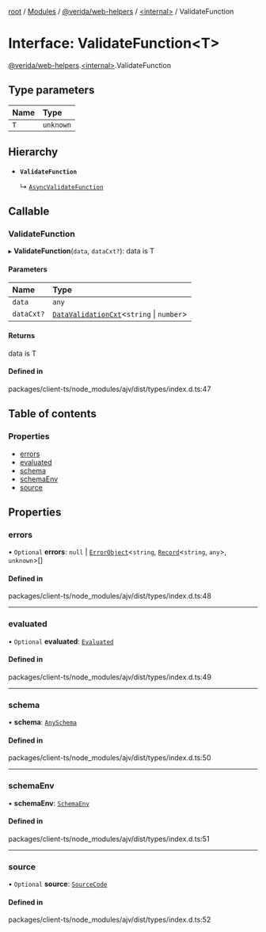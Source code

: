 [root](../README.md) / [Modules](../modules.md) / [@verida/web-helpers](../modules/verida_web_helpers.md) / [<internal\>](../modules/verida_web_helpers._internal_.md) / ValidateFunction

# Interface: ValidateFunction<T\>

[@verida/web-helpers](../modules/verida_web_helpers.md).[<internal\>](../modules/verida_web_helpers._internal_.md).ValidateFunction

## Type parameters

| Name | Type |
| :------ | :------ |
| `T` | `unknown` |

## Hierarchy

- **`ValidateFunction`**

  ↳ [`AsyncValidateFunction`](verida_web_helpers._internal_.AsyncValidateFunction.md)

## Callable

### ValidateFunction

▸ **ValidateFunction**(`data`, `dataCxt?`): data is T

#### Parameters

| Name | Type |
| :------ | :------ |
| `data` | `any` |
| `dataCxt?` | [`DataValidationCxt`](verida_web_helpers._internal_.DataValidationCxt.md)<`string` \| `number`\> |

#### Returns

data is T

#### Defined in

packages/client-ts/node_modules/ajv/dist/types/index.d.ts:47

## Table of contents

### Properties

- [errors](verida_web_helpers._internal_.ValidateFunction.md#errors)
- [evaluated](verida_web_helpers._internal_.ValidateFunction.md#evaluated)
- [schema](verida_web_helpers._internal_.ValidateFunction.md#schema)
- [schemaEnv](verida_web_helpers._internal_.ValidateFunction.md#schemaenv)
- [source](verida_web_helpers._internal_.ValidateFunction.md#source)

## Properties

### errors

• `Optional` **errors**: ``null`` \| [`ErrorObject`](verida_web_helpers._internal_.ErrorObject.md)<`string`, [`Record`](../modules/verida_web_helpers._internal_.md#record)<`string`, `any`\>, `unknown`\>[]

#### Defined in

packages/client-ts/node_modules/ajv/dist/types/index.d.ts:48

___

### evaluated

• `Optional` **evaluated**: [`Evaluated`](verida_web_helpers._internal_.Evaluated.md)

#### Defined in

packages/client-ts/node_modules/ajv/dist/types/index.d.ts:49

___

### schema

• **schema**: [`AnySchema`](../modules/verida_web_helpers._internal_.md#anyschema)

#### Defined in

packages/client-ts/node_modules/ajv/dist/types/index.d.ts:50

___

### schemaEnv

• **schemaEnv**: [`SchemaEnv`](../classes/verida_web_helpers._internal_.SchemaEnv.md)

#### Defined in

packages/client-ts/node_modules/ajv/dist/types/index.d.ts:51

___

### source

• `Optional` **source**: [`SourceCode`](verida_web_helpers._internal_.SourceCode.md)

#### Defined in

packages/client-ts/node_modules/ajv/dist/types/index.d.ts:52
